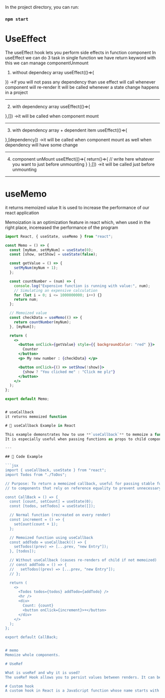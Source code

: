 In the project directory, you can run:

### `npm start`

# UseEffect
The useEffect hook lets you perform side effects in function component
In useEffect we can do 3 task in single function we have return keyword with this we can manage componentUnmount
1. without dependecy array
   useEffect(()=>{

}) 
->if you will not pass any dependency than use effect will call whenever component will re-render It will be called whenever a state change happens in a project
**********
2. with dependency array 
useEffect(()=>{

},[])
->it will be called when component mount 
**********
3. with dependency array + dependent item
useEffect(()=>{

},[dependency])
->it will be called when component mount as well when dependency will have some change
**********
4. component unMount
useEffect(()=>{
return()=>{
    // write here whatever you want to just before unmounting
}
},[])
->it will be called just before unmounting
**********

# useMemo
it returns memoized value
It is used to increase the performance of our react application

Memoization is an optimization feature in react  which, when used in the right place, incereased the performance of the program
```jsx
import React, { useState, useMemo } from "react";

const Memo = () => {
  const [myNum, setMyNum] = useState(0);
  const [show, setShow] = useState(false);

  const getValue = () => {
    setMyNum(myNum + 1);
  };

  const countNumber = (num) => {
    console.log("Expensive function is running with value:", num);
    // Simulating an expensive calculation
    for (let i = 0; i <= 1000000000; i++) {}
    return num;
  };

  // Memoized value
  const checkData = useMemo(() => {
    return countNumber(myNum);
  }, [myNum]);

  return (
    <>
      <button onClick={getValue} style={{ backgroundColor: "red" }}>
        Counter
      </button>
      <p> My new number : {checkData} </p>

      <button onClick={() => setShow(!show)}>
        {show ? "You clicked me" : "Click me plz"}
      </button>
    </>
  );
};

export default Memo;


# useCallback
it returns memoized function

# 📌 useCallback Example in React

This example demonstrates how to use **`useCallback`** to memoize a function so that it does not get recreated on every render.  
It is especially useful when passing functions as props to child components that rely on reference equality (`React.memo`).

---

## 🔹 Code Example

```jsx
import { useCallback, useState } from "react";
import Todos from "./ToDos";

// Purpose: To return a memoized callback, useful for passing stable functions
// to components that rely on reference equality to prevent unnecessary renders.

const CallBack = () => {
  const [count, setCount] = useState(0);
  const [todos, setTodos] = useState([]);

  // Normal function (recreated on every render)
  const increment = () => {
    setCount(count + 1);
  };

  // Memoized function using useCallback
  const addTodo = useCallback(() => {
    setTodos((prev) => [...prev, "new Entry"]);
  }, [todos]);

  // Without useCallback (causes re-renders of child if not memoized)
  // const addTodo = () => {
  //   setTodos((prev) => [...prev, "new Entry"]);
  // };

  return (
    <>
      <Todos todos={todos} addTodo={addTodo} />
      <hr />
      <div>
        Count: {count}
        <button onClick={increment}>+</button>
      </div>
    </>
  );
};

export default CallBack;


# memo
Memoize whole components.

# UseRef

What is useRef and why it is used?
The useRef Hook allows you to persist values between renders. It can be used to store a mutable value that does not cause a re-render when updated. It can be used to access a DOM element directly.

# Custom hook
A custom hook in React is a JavaScript function whose name starts with use and that may call other hooks. Custom hooks are a great way to encapsulate and reuse stateful logic between components.

